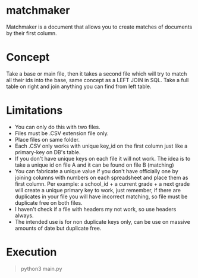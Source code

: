 # matchmaker
Matchmaker is a document that allows you to create matches of documents by their first column.

# Concept
Take a base or main file, then it takes a second file which will try to match all their ids into the base, same concept as a LEFT JOIN in SQL. Take a full table on right and join anything you can find from left table.

# Limitations
- You can only do this with two files.
- Files must be .CSV extension file only.
- Place files on same folder.
- Each .CSV only works with unique key_id on the first column just like a primary-key on DB's table.
- If you don't have unique keys on each file it will not work. The idea is to take a unique id on file A and it can be found on file B (matching)
- You can fabricate a unique value if you don't have officially one by joining columns with numbers on each spreadsheet and place them as first column. Per example: a school_id + a current grade + a next grade will create a unique primary key to work, just remember, if there are duplicates in your file you will have incorrect matching, so file must be duplicate free on both files.
- I haven't check if a file with headers my not work, so use headers always.
- The intended use is for non duplicate keys only, can be use on massive amounts of date but duplicate free.

# Execution
> python3 main.py
